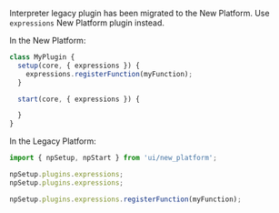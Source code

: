 Interpreter legacy plugin has been migrated to the New Platform. Use
`expressions` New Platform plugin instead.

In the New Platform:

```ts
class MyPlugin {
  setup(core, { expressions }) {
    expressions.registerFunction(myFunction);
  }

  start(core, { expressions }) {

  }
}
```

In the Legacy Platform:

```ts
import { npSetup, npStart } from 'ui/new_platform';

npSetup.plugins.expressions;
npSetup.plugins.expressions;

npSetup.plugins.expressions.registerFunction(myFunction);
```
